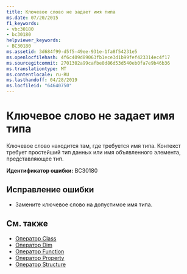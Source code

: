 ```yaml
---
title: Ключевое слово не задает имя типа
ms.date: 07/20/2015
f1_keywords:
- vbc30180
- bc30180
helpviewer_keywords:
- BC30180
ms.assetid: 3d684f99-d5f5-49ee-931e-1fa8f54231e5
ms.openlocfilehash: 4f6c409d89063fb1ece3d1b99fef423314ec4f17
ms.sourcegitcommit: 2701302a99cafbe0d86d53d540eb0fa7e9b46b36
ms.translationtype: MT
ms.contentlocale: ru-RU
ms.lasthandoff: 04/28/2019
ms.locfileid: "64640750"
---
```

# <a name="keyword-does-not-name-a-type"></a>Ключевое слово не задает имя типа
Ключевое слово находится там, где требуется имя типа. Контекст требует простейший тип данных или имя объявленного элемента, представляющее тип.  
  
 **Идентификатор ошибки:** BC30180  
  
## <a name="to-correct-this-error"></a>Исправление ошибки  
  
- Замените ключевое слово на допустимое имя типа.  
  
## <a name="see-also"></a>См. также

- [Оператор Class](../../visual-basic/language-reference/statements/class-statement.md)
- [Оператор Dim](../../visual-basic/language-reference/statements/dim-statement.md)
- [Оператор Function](../../visual-basic/language-reference/statements/function-statement.md)
- [Оператор Property](../../visual-basic/language-reference/statements/property-statement.md)
- [Оператор Structure](../../visual-basic/language-reference/statements/structure-statement.md)
